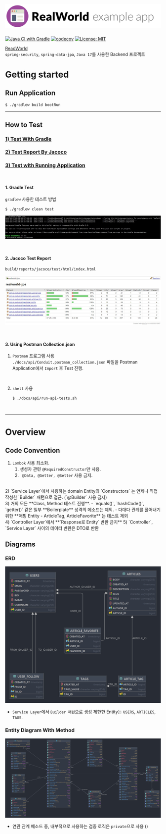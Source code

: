# ![RealWorld Example App](logo.png)


[![Java CI with Gradle](https://github.com/Shim8934/realworld-jpa/actions/workflows/gradle.yml/badge.svg?branch=JwtWithOauth2)](https://github.com/Shim8934/realworld-jpa/actions/workflows/gradle.yml)
[![codecov](https://codecov.io/github/Shim8934/realworld-jpa/graph/badge.svg?token=1FHT31HX3H)](https://codecov.io/github/Shim8934/realworld-jpa)
[![License: MIT](https://img.shields.io/badge/License-MIT-yellow.svg)](https://opensource.org/licenses/MIT)

[ReadWorld](https://realworld-docs.netlify.app/docs/intro)  
`spring-security`, `spring-data-jpa`, `Java 17`를 사용한 Backend 프로젝트 

# Getting started  

## Run Application
``` shell
$ ./gradlew build bootRun
```

---

## How to Test
### [1) Test With Gradle](#1-gradle-test)
### [2) Test Report By Jacoco](#2-jacoco-test-report)
### [3) Test with Running Application](#3-using-postman-collectionjson)  

<br>

#### 1. Gradle Test
`gradlew` 사용한 테스트 방법  

``` shell
$ ./gradlew clean test
```
![GradlewTest](./docs/study/gradlewtest.jpg)  

<br>

#### 2. Jacoco Test Report
```text
build/reports/jacoco/test/html/index.html
```
![JacocoTestReport](./docs/study/jacocoTestReport.jpg)  

<br>

#### 3. Using Postman Collection.json
1) `Postman` 프로그램 사용  
`./docs/api/Conduit.postman_collection.json` 파일을 Postman Application에서 `Import` 후 Test 진행.  

<br>

2) `shell` 사용  
    ```shell
    $ ./docs/api/run-api-tests.sh
    ```

<br>

---

# Overview

## Code Convention
1) `Lombok` 사용 최소화.  
    1) 생성자 관련 `@RequiredConstructor`만 사용.
    2) ` @Data, @Getter, @Setter` 사용 금지.  
<br>
2) `Service Layer`에서 사용하는 domain Entity의 `Constructors` 는 언제나 직접 작성한 `Builder` 패턴으로 접근. (`@Builder` 사용 금지)  
<br>
3) 거의 모든 **Class, Method 테스트 진행**.
    - `equals()`, `hashCode()`, `getter()` 같은 일부 **Boilerplate** 성격의 메소드는 제외.
    - 다대다 관계를 풀어내기 위한 **매핑 Entity - ArticleTag, ArticleFavorite** 는 테스트 제외  
<br>
4) `Controller Layer`에서 **`Response로 Entity` 반환 금지**
5) `Controller`, `Service Layer` 사이의 데이터 반환은 DTO로 반환

## Diagrams

### ERD
![ERD](./docs/study/ERD.jpg)
* `Service Layer`에서 `Builder 패턴`으로 생성 제한한 Entity는 `USERS`, `ARTICLES`, `TAGS`.


### Entity Diagram With Method
![Whole_Entity_With_Method](./docs/study/Entity_Diagram_WithMethod.jpg)
* 연관 관계 메소드 중, 내부적으로 사용하는 검증 로직은 `private`으로 사용 ()